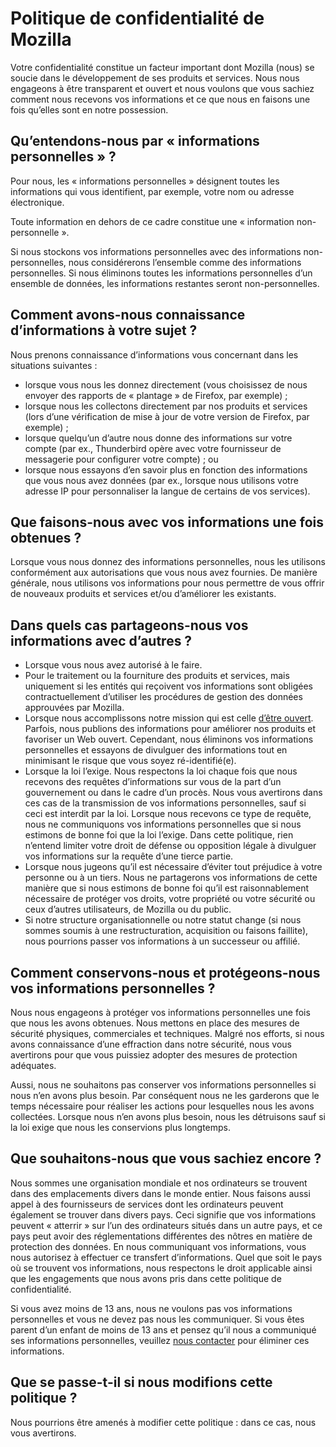 # Politique de confidentialité de Mozilla

Votre confidentialité constitue un facteur important dont Mozilla (nous) se soucie dans le développement de ses produits et services. Nous nous engageons à être transparent et ouvert et nous voulons que vous sachiez comment nous recevons vos informations et ce que nous en faisons une fois qu’elles sont en notre possession.

## Qu’entendons-nous par « informations personnelles » ?

Pour nous, les « informations personnelles » désignent toutes les informations qui vous identifient, par exemple, votre nom ou adresse électronique.

Toute information en dehors de ce cadre constitue une « information non-personnelle ».

Si nous stockons vos informations personnelles avec des informations non-personnelles, nous considérerons l’ensemble comme des informations personnelles. Si nous éliminons toutes les informations personnelles d’un ensemble de données, les informations restantes seront non-personnelles.

## Comment avons-nous connaissance d’informations à votre sujet ?

Nous prenons connaissance d’informations vous concernant dans les situations suivantes :

* lorsque vous nous les donnez directement (vous choisissez de nous envoyer des rapports de « plantage » de Firefox, par exemple) ;
* lorsque nous les collectons directement par nos produits et services (lors d’une vérification de mise à jour de votre version de Firefox, par exemple) ;
* lorsque quelqu’un d’autre nous donne des informations sur votre compte (par ex., Thunderbird opère avec votre fournisseur de messagerie pour configurer votre compte) ; ou
* lorsque nous essayons d’en savoir plus en fonction des informations que vous nous avez données (par ex., lorsque nous utilisons votre adresse IP pour personnaliser la langue de certains de vos services).

## Que faisons-nous avec vos informations une fois obtenues ?

Lorsque vous nous donnez des informations personnelles, nous les utilisons conformément aux autorisations que vous nous avez fournies. De manière générale, nous utilisons vos informations pour nous permettre de vous offrir de nouveaux produits et services et/ou d’améliorer les existants.

## Dans quels cas partageons-nous vos informations avec d’autres ?

* Lorsque vous nous avez autorisé à le faire.
* Pour le traitement ou la fourniture des produits et services, mais uniquement si les entités qui reçoivent vos informations sont obligées contractuellement d’utiliser les procédures de gestion des données approuvées par Mozilla.
* Lorsque nous accomplissons notre mission qui est celle [d’être ouvert](https://www.mozilla.org/about/manifesto.html). Parfois, nous publions des informations pour améliorer nos produits et favoriser un Web ouvert. Cependant, nous éliminons vos informations personnelles et essayons de divulguer des informations tout en minimisant le risque que vous soyez ré-identifié(e).
* Lorsque la loi l’exige. Nous respectons la loi chaque fois que nous recevons des requêtes d’informations sur vous de la part d’un gouvernement ou dans le cadre d’un procès. Nous vous avertirons dans ces cas de la transmission de vos informations personnelles, sauf si ceci est interdit par la loi. Lorsque nous recevons ce type de requête, nous ne communiquons vos informations personnelles que si nous estimons de bonne foi que la loi l’exige. Dans cette politique, rien n’entend limiter votre droit de défense ou opposition légale à divulguer vos informations sur la requête d’une tierce partie.
* Lorsque nous jugeons qu’il est nécessaire d’éviter tout préjudice à votre personne ou à un tiers. Nous ne partagerons vos informations de cette manière que si nous estimons de bonne foi qu’il est raisonnablement nécessaire de protéger vos droits, votre propriété ou votre sécurité ou ceux d’autres utilisateurs, de Mozilla ou du public.
* Si notre structure organisationnelle ou notre statut change (si nous sommes soumis à une restructuration, acquisition ou faisons faillite), nous pourrions passer vos informations à un successeur ou affilié.

## Comment conservons-nous et protégeons-nous vos informations personnelles ?

Nous nous engageons à protéger vos informations personnelles une fois que nous les avons obtenues. Nous mettons en place des mesures de sécurité physiques, commerciales et techniques. Malgré nos efforts, si nous avons connaissance d’une effraction dans notre sécurité, nous vous avertirons pour que vous puissiez adopter des mesures de protection adéquates.

Aussi, nous ne souhaitons pas conserver vos informations personnelles si nous n’en avons plus besoin. Par conséquent nous ne les garderons que le temps nécessaire pour réaliser les actions pour lesquelles nous les avons collectées. Lorsque nous n’en avons plus besoin, nous les détruisons sauf si la loi exige que nous les conservions plus longtemps.

## Que souhaitons-nous que vous sachiez encore ?

Nous sommes une organisation mondiale et nos ordinateurs se trouvent dans des emplacements divers dans le monde entier. Nous faisons aussi appel à des fournisseurs de services dont les ordinateurs peuvent également se trouver dans divers pays. Ceci signifie que vos informations peuvent « atterrir » sur l’un des ordinateurs situés dans un autre pays, et ce pays peut avoir des réglementations différentes des nôtres en matière de protection des données. En nous communiquant vos informations, vous nous autorisez à effectuer ce transfert d’informations. Quel que soit le pays où se trouvent vos informations, nous respectons le droit applicable ainsi que les engagements que nous avons pris dans cette politique de confidentialité.

Si vous avez moins de 13 ans, nous ne voulons pas vos informations personnelles et vous ne devez pas nous les communiquer. Si vous êtes parent d’un enfant de moins de 13 ans et pensez qu’il nous a communiqué ses informations personnelles, veuillez [nous contacter](https://www.mozilla.org/privacy/policies/firefox-os/) pour éliminer ces informations.

## Que se passe-t-il si nous modifions cette politique ?

Nous pourrions être amenés à modifier cette politique : dans ce cas, nous vous avertirons.
